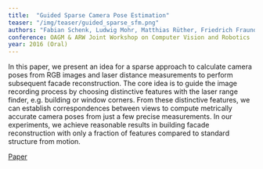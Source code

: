```yaml
---
title:  "Guided Sparse Camera Pose Estimation"
teaser: "/img/teaser/guided_sparse_sfm.png"
authors: "Fabian Schenk, Ludwig Mohr, Matthias Rüther, Friedrich Fraundorfer, Horst Bischof."
conference: OAGM & ARW Joint Workshop on Computer Vision and Robotics
year: 2016 (Oral)
---
```


In this paper, we present an idea for a sparse approach to calculate camera poses from RGB images
and laser distance measurements to perform subsequent facade reconstruction. The core idea is
to guide the image recording process by choosing distinctive features with the laser range finder,
e.g. building or window corners. From these distinctive features, we can establish correspondences
between views to compute metrically accurate camera poses from just a few precise measurements. In
our experiments, we achieve reasonable results in building facade reconstruction with only a fraction
of features compared to standard structure from motion.

[Paper](https://github.com/fabianschenk/fabianschenk.github.io/blob/master/files/schenk_oagm_2016.pdf)

